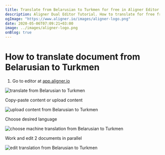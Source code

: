 ```yaml
---
title: Translate from Belarusian to Turkmen for free in Aligner Editor
description: Aligner Dual Editor Tutorial. How to translate for free from Belarusian to Turkmen. Aligner is multilingual document management platform. 
ogImage: "https://www.aligner.io/images/aligner-logo.png"
date: 2020-05-06T07:09:21+03:00
image: ../images/aligner-logo.png
onBlog: true
---
```


# How to translate document from Belarusian to Turkmen

1. Go to editor at [app.aligner.io](https://app.aligner.io "Aligner App web page")

![translate from Belarusian to Turkmen](../aligner-blank-editor.png "translate from Belarusian to Turkmen")

Copy-paste content or upload content

![upload content from Belarusian to Turkmen](../aligner-uploaded-document.png "upload content from Belarusian to Turkmen")

Choose desired language

![choose machine translation from Belarusian to Turkmen](../aligner-language-dropdown.png "choose machine translation from Belarusian to Turkmen")

Work and edit 2 documents in parallel

![edit translation from Belarusian to Turkmen](../aligner-double-sitded-editor.png "edit translation from Belarusian to Turkmen")

